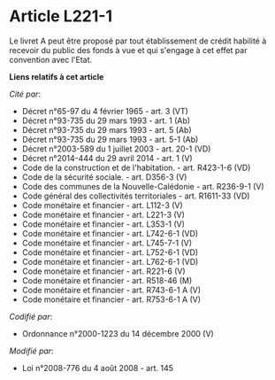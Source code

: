 # Article L221-1

Le livret A peut être proposé par tout établissement de crédit habilité à recevoir du public des fonds à vue et qui s'engage
à cet effet par convention avec l'Etat.

**Liens relatifs à cet article**

_Cité par_:

  - Décret n°65-97 du 4 février 1965 - art. 3 (VT)
  - Décret n°93-735 du 29 mars 1993 - art. 1 (Ab)
  - Décret n°93-735 du 29 mars 1993 - art. 5 (Ab)
  - Décret n°93-735 du 29 mars 1993 - art. 5-1 (Ab)
  - Décret n°2003-589 du 1 juillet 2003 - art. 20-1 (VD)
  - Décret n°2014-444 du 29 avril 2014 - art. 1 (V)
  - Code de la construction et de l'habitation. - art. R423-1-6 (VD)
  - Code de la sécurité sociale. - art. D356-3 (V)
  - Code des communes de la Nouvelle-Calédonie - art. R236-9-1 (V)
  - Code général des collectivités territoriales - art. R1611-33 (VD)
  - Code monétaire et financier - art. L112-3 (V)
  - Code monétaire et financier - art. L221-3 (V)
  - Code monétaire et financier - art. L353-1 (V)
  - Code monétaire et financier - art. L742-6-1 (VD)
  - Code monétaire et financier - art. L745-7-1 (V)
  - Code monétaire et financier - art. L752-6-1 (VD)
  - Code monétaire et financier - art. L762-6-1 (VD)
  - Code monétaire et financier - art. R221-6 (V)
  - Code monétaire et financier - art. R518-46 (M)
  - Code monétaire et financier - art. R743-6-1 A (V)
  - Code monétaire et financier - art. R753-6-1 A (V)

_Codifié par_:

  - Ordonnance n°2000-1223 du 14 décembre 2000 (V)

_Modifié par_:

  - Loi n°2008-776 du 4 août 2008 - art. 145
